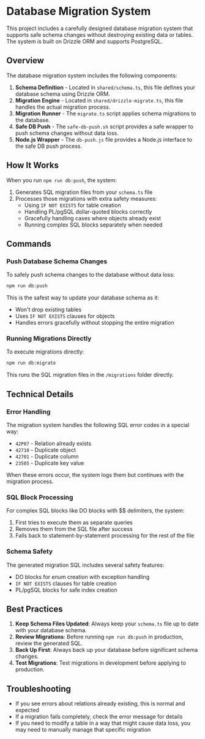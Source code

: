 # Database Migration System

This project includes a carefully designed database migration system that supports safe schema changes without destroying existing data or tables. The system is built on Drizzle ORM and supports PostgreSQL.

## Overview

The database migration system includes the following components:

1. **Schema Definition** - Located in `shared/schema.ts`, this file defines your database schema using Drizzle ORM.
2. **Migration Engine** - Located in `shared/drizzle-migrate.ts`, this file handles the actual migration process.
3. **Migration Runner** - The `migrate.ts` script applies schema migrations to the database.
4. **Safe DB Push** - The `safe-db-push.sh` script provides a safe wrapper to push schema changes without data loss.
5. **Node.js Wrapper** - The `db-push.js` file provides a Node.js interface to the safe DB push process.

## How It Works

When you run `npm run db:push`, the system:

1. Generates SQL migration files from your `schema.ts` file 
2. Processes those migrations with extra safety measures:
   - Using `IF NOT EXISTS` for table creation
   - Handling PL/pgSQL dollar-quoted blocks correctly
   - Gracefully handling cases where objects already exist
   - Running complex SQL blocks separately when needed

## Commands

### Push Database Schema Changes

To safely push schema changes to the database without data loss:

```bash
npm run db:push
```

This is the safest way to update your database schema as it:
- Won't drop existing tables 
- Uses `IF NOT EXISTS` clauses for objects
- Handles errors gracefully without stopping the entire migration

### Running Migrations Directly

To execute migrations directly:

```bash
npm run db:migrate
```

This runs the SQL migration files in the `/migrations` folder directly.

## Technical Details

### Error Handling

The migration system handles the following SQL error codes in a special way:

- `42P07` - Relation already exists
- `42710` - Duplicate object
- `42701` - Duplicate column
- `23505` - Duplicate key value

When these errors occur, the system logs them but continues with the migration process.

### SQL Block Processing

For complex SQL blocks like DO blocks with $$ delimiters, the system:

1. First tries to execute them as separate queries
2. Removes them from the SQL file after success  
3. Falls back to statement-by-statement processing for the rest of the file

### Schema Safety

The generated migration SQL includes several safety features:

- DO blocks for enum creation with exception handling
- `IF NOT EXISTS` clauses for table creation
- PL/pgSQL blocks for safe index creation

## Best Practices

1. **Keep Schema Files Updated**: Always keep your `schema.ts` file up to date with your database schema.
2. **Review Migrations**: Before running `npm run db:push` in production, review the generated SQL.
3. **Back Up First**: Always back up your database before significant schema changes.
4. **Test Migrations**: Test migrations in development before applying to production.

## Troubleshooting

- If you see errors about relations already existing, this is normal and expected
- If a migration fails completely, check the error message for details
- If you need to modify a table in a way that might cause data loss, you may need to manually manage that specific migration